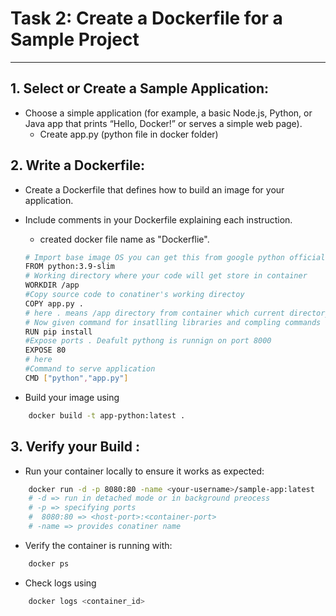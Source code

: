 # Task 2: Create a Dockerfile for a Sample Project
---
## 1. Select or Create a Sample Application:
- Choose a simple application (for example, a basic Node.js, Python, or Java app that prints “Hello, Docker!” or serves a simple web page).
    - Create app.py (python file in docker folder)
## 2. Write a Dockerfile:
- Create a Dockerfile that defines how to build an image for your application.
- Include comments in your Dockerfile explaining each instruction.

    - created docker file name as "Dockerflie".
    ```bash
    # Import base image OS you can get this from google python official
    FROM python:3.9-slim
    # Working directory where your code will get store in container
    WORKDIR /app
    #Copy source code to conatiner's working directoy
    COPY app.py .
    # here . means /app directory from container which current directory u can also do src/* app/
    # Now given command for insatlling libraries and compling commands
    RUN pip install
    #Expose ports . Deafult pythong is runnign on port 8000
    EXPOSE 80
    # here
    #Command to serve application
    CMD ["python","app.py"]
    ```

- Build your image using
```bash
    docker build -t app-python:latest .
```

## 3. Verify your Build :
- Run your container locally to ensure it works as expected:
```bash
    docker run -d -p 8080:80 -name <your-username>/sample-app:latest
    # -d => run in detached mode or in background preocess
    # -p => specifying ports
    #  8080:80 => <host-port>:<container-port>
    # -name => provides conatiner name
```
- Verify the container is running with:
```bash
    docker ps
```
- Check logs using
```bash
    docker logs <container_id>
```
